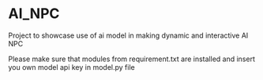# AI_NPC
Project to showcase use of ai model in making dynamic and interactive AI NPC

Please make sure that modules from requirement.txt are installed and insert you own model api key in model.py file

